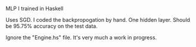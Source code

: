 MLP I trained in Haskell

Uses SGD. I coded the backpropogation by hand. One hidden layer. Should be 95.75% accuracy on the test data.

Ignore the "Engine.hs" file. It's very much a work in progress.
